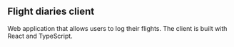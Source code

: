 ## Flight diaries client

Web application that allows users to log their flights.
The client is built with React and TypeScript.
